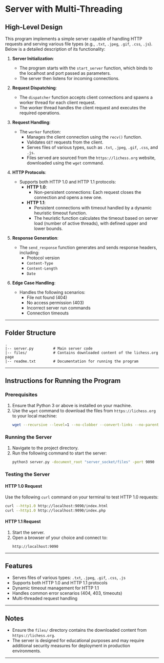 # Server with Multi-Threading

## High-Level Design

This program implements a simple server capable of handling HTTP requests and serving various file types (e.g., `.txt`, `.jpeg`, `.gif`, `.css`, `.js`). Below is a detailed description of its functionality:

1. **Server Initialization**:
   - The program starts with the `start_server` function, which binds to the localhost and port passed as parameters.
   - The server then listens for incoming connections.

2. **Request Dispatching**:
   - The `dispatcher` function accepts client connections and spawns a worker thread for each client request.
   - The worker thread handles the client request and executes the required operations.

3. **Request Handling**:
   - The `worker` function:
     - Manages the client connection using the `recv()` function.
     - Validates `GET` requests from the client.
     - Serves files of various types, such as `.txt`, `.jpeg`, `.gif`, `.css`, and `.js`.
     - Files served are sourced from the `https://lichess.org` website, downloaded using the `wget` command.

4. **HTTP Protocols**:
   - Supports both HTTP 1.0 and HTTP 1.1 protocols:
     - **HTTP 1.0**:
       - Non-persistent connections: Each request closes the connection and opens a new one.
     - **HTTP 1.1**:
       - Persistent connections with timeout handled by a dynamic heuristic timeout function.
       - The heuristic function calculates the timeout based on server load (number of active threads), with defined upper and lower bounds.

5. **Response Generation**:
   - The `send_response` function generates and sends response headers, including:
     - Protocol version
     - `Content-Type`
     - `Content-Length`
     - `Date`

6. **Edge Case Handling**:
   - Handles the following scenarios:
     - File not found (404)
     - No access permission (403)
     - Incorrect server run commands
     - Connection timeouts

---

## Folder Structure

```
.
|-- server.py         # Main server code
|-- files/            # Contains downloaded content of the lichess.org page
|-- readme.txt        # Documentation for running the program
```

---

## Instructions for Running the Program

### Prerequisites

1. Ensure that Python 3 or above is installed on your machine.
2. Use the `wget` command to download the files from `https://lichess.org` to your local machine:
   ```bash
   wget --recursive --level=1 --no-clobber --convert-links --no-parent --domains=lichess.org https://lichess.org/
   ```

### Running the Server

1. Navigate to the project directory.
2. Run the following command to start the server:
   ```bash
   python3 server.py -document_root "server_socket/files" -port 9090
   ```

### Testing the Server

#### HTTP 1.0 Request

Use the following `curl` command on your terminal to test HTTP 1.0 requests:

```bash
curl --http1.0 http://localhost:9090/index.html
curl --http1.0 http://localhost:9090/index.php
```

#### HTTP 1.1 Request

1. Start the server.
2. Open a browser of your choice and connect to:
   ```
   http://localhost:9090
   ```

---

## Features

- Serves files of various types: `.txt`, `.jpeg`, `.gif`, `.css`, `.js`
- Supports both HTTP 1.0 and HTTP 1.1 protocols
- Dynamic timeout management for HTTP 1.1
- Handles common error scenarios (404, 403, timeouts)
- Multi-threaded request handling

---

## Notes

- Ensure the `files/` directory contains the downloaded content from `https://lichess.org`.
- The server is designed for educational purposes and may require additional security measures for deployment in production environments.

---

